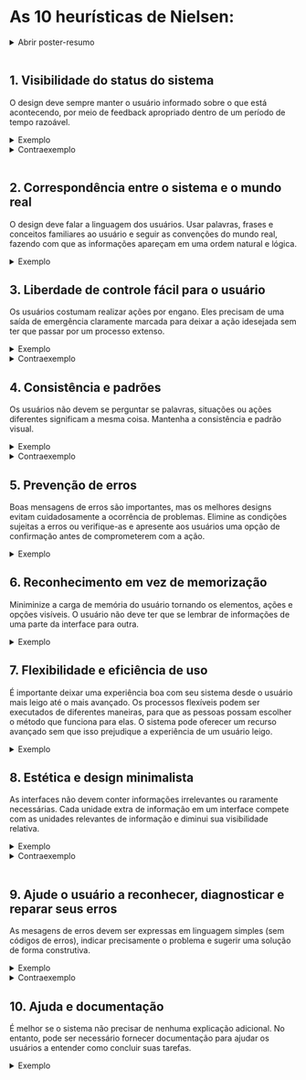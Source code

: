 # As 10 heurísticas de Nielsen:

<details>
  <summary>Abrir poster-resumo</summary>
<div align=center>
<img src="https://github.com/gisele-reis/Bertoti/assets/111552213/e1d306e0-c84a-4739-b006-5111e02e79bd" width="500px">
</div>
</details>
<br>

## 1. Visibilidade do status do sistema
O design deve sempre manter o usuário informado sobre o que está acontecendo, por meio de feedback apropriado dentro de um período de tempo razoável.
<details>
  <summary>Exemplo</summary>
  <div>
    <img src="https://github.com/gisele-reis/Bertoti/assets/111552213/984a74e9-1082-41c5-be98-5498bd6aca25" width="600px"/>
    <br>
    
  > No site da Netflix, ao passar o mouse em cima de um elemento, este é ampliado e fica em evidência, permitindo 
  > ao usuário uma maior percepção de localização  
  </div>
</details>

<details>
  <summary>Contraexemplo</summary>
  <div>
   <img src="https://github.com/gisele-reis/Bertoti/assets/111552213/8ce2ffc8-7e46-4649-a231-ac7a7f0c72f2" width="300px"/>
    <br>
    
  > Os vídeos denominados reels do instagram, quando abertos em um navegador, não apresentam uma barra de status
  > ou algum elemento que permita ao usuário visualizar o andamento do vídeo.
  </div>
</details>
<br>

## 2. Correspondência entre o sistema e o mundo real
O design deve falar a linguagem dos usuários. Usar palavras, frases e conceitos familiares ao usuário e seguir as convenções do mundo real, fazendo com que as informações apareçam em uma ordem natural e lógica.
<details>
  <summary>Exemplo</summary>
  <div>
    <img src="https://github.com/gisele-reis/Bertoti/assets/111552213/3397404d-e36b-48d8-9c2d-5a7f1cb19472" width="600px"/>
    <br>
    
  > Em site de compras, costuma-se utilizar o símbolo de carrinho (cestas, sacola) para armazenar os itens selecionados pelo usuário,  
  > para assemelhar-se com um carrinho de compras utilizado na vida real.
  </div>
</details>

## 3. Liberdade de controle fácil para o usuário
Os usuários costumam realizar ações por engano. Eles precisam de uma saída de emergência claramente marcada para deixar a ação idesejada sem ter que passar por um processo extenso.
<details>
  <summary>Exemplo</summary>
  <div>
    <img src="https://github.com/gisele-reis/Bertoti/assets/111552213/d5111805-bac5-471a-8ff6-6bfb0be15547" width="600px"/>
    <br>
    
  > Em site de compras, é comum que haja uma função remover, para que o usuário possa retirar itens colocados no carrinho que não
  > deseje mais ou que foram colocados por engano
  </div>
</details>
<details>
  <summary>Contraexemplo</summary>
  <div>
    <img src="https://github.com/gisele-reis/Bertoti/assets/111552213/7a1b36e8-f1c9-41a9-95e0-9dd3e2e1ed93" width="600px"/>
    <img src="https://github.com/gisele-reis/Bertoti/assets/111552213/8b2c55cd-8d3f-4601-b3d2-9592bb8144e9" width="500px"/>
    <br>
    
  > No site do Correios, ao navegar para a tela de login, o site não disponibiliza uma alternativa para o usuário retornar para
  > a página inicial, dificultando a navegação pelo site. 
  </div>
</details>

## 4. Consistência e padrões
Os usuários não devem se perguntar se palavras, situações ou ações diferentes significam a mesma coisa. Mantenha a consistência e padrão visual.
<details>
  <summary>Exemplo</summary>
  <div>
    <img src="https://github.com/gisele-reis/Bertoti/assets/111552213/98b5e692-e5b9-4734-b767-f0e439541f89" />
    <br>
    
  > No site do Lyrics Training, as músicas são classificadas de acordo com a sua dificuldade,
  > e isso é sinalizado para o usuário seguindo os padrões de cores do semáforo
  </div>
</details>
<details>
  <summary>Contraexemplo</summary>
  <div>
    <img src="https://github.com/gisele-reis/Bertoti/assets/111552213/376acad0-ee96-4c42-88ce-b6d7326382a7" width="600px"/>
    <br>
    
  > Na parte de ajustes do site Aliexpress é possível notar algumas inconsistências nos termos utilizados, como na barra lateral em há
  > a opção "Ajustes" mas quando clicada a página recebe o título de "Configurações" 
  </div>
</details>

## 5. Prevenção de erros
Boas mensagens de erros são importantes, mas os melhores designs evitam cuidadosamente a ocorrência de problemas. Elimine as condições sujeitas a erros ou verifique-as e apresente aos usuários uma opção de confirmação antes de comprometerem com a ação.
<details>
  <summary>Exemplo</summary>
  <div>
    <img src="https://github.com/gisele-reis/Bertoti/assets/111552213/36223be8-acc0-439e-9cd1-725f0b272e02" width="400px"/>
    <br>
    
  > 
  </div>
</details>

## 6. Reconhecimento em vez de memorização
Miniminize a carga de memória do usuário tornando os elementos, ações e opções visíveis. O usuário não deve ter que se lembrar de informações de uma parte da interface para outra.
<details>
  <summary>Exemplo</summary>
  <div>
    <img src="https://github.com/gisele-reis/Bertoti/assets/111552213/bf92fbd2-31a9-43cf-9324-7305faace225" width="400px"/>
    <br>
    
  > 
  </div>
</details>

## 7. Flexibilidade e eficiência de uso
É importante deixar uma experiência boa com seu sistema desde o usuário mais leigo até o mais avançado.
Os processos flexíveis podem ser executados de diferentes maneiras, para que as pessoas possam escolher o método que funciona para elas. O sistema pode oferecer um recurso avançado sem que isso prejudique a experiência de um usuário leigo.
<details>
  <summary>Exemplo</summary>
  <div>
    <img src="https://github.com/gisele-reis/Bertoti/assets/111552213/b9b0d8db-bdba-4e12-82bb-5b18f3fe835b" width="400px"/>
    <br>
    
  > 
  </div>
</details>

## 8. Estética e design minimalista
As interfaces não devem conter informações irrelevantes ou raramente necessárias. Cada unidade extra de informação em um interface compete com as unidades relevantes de informação e diminui sua visibilidade relativa.
<details>
  <summary>Exemplo</summary>
  <div>
    <img src="https://github.com/gisele-reis/Bertoti/assets/111552213/50cd5ebb-e31d-4886-bdfd-7df1badca210" width="400px"/>
    <br>
    
  > 
  </div>
</details>
<details>
  <summary>Contraexemplo</summary>
<div>
   <img src="https://github.com/gisele-reis/Bertoti/assets/111552213/9e4ea2e0-316c-43d8-a9b9-d6b6517e978a" width="200px"/>
    <br>
    
  > A página inicial do aplicativo SHEIN apresenta muitas informações, o que pode confundir o usuário e prejudicar a sua experiência
  </div>
</details>
<br>

## 9. Ajude o usuário a reconhecer, diagnosticar e reparar seus erros
As mesagens de erros devem ser expressas em linguagem simples (sem códigos de erros), indicar precisamente o problema e sugerir uma solução de forma construtiva.
<details>
  <summary>Exemplo</summary>
  <div>
    <img src="https://github.com/gisele-reis/Bertoti/assets/111552213/9d2b0546-afa8-486a-8773-19941a612c56" width="400px"/>
    <br>
    
  > 
  </div>
</details>
<details>
  <summary>Contraexemplo</summary>
  <div>
    <img src="https://github.com/gisele-reis/Bertoti/assets/111552213/2992e3c0-7c0f-4c24-ac8c-dc708855eb0e" width="400px"/>
    <br>
    
  > 
  </div>
</details>

## 10. Ajuda e documentação
É melhor se o sistema não precisar de nenhuma explicação adicional. No entanto, pode ser necessário fornecer documentação para ajudar os usuários a entender como concluir suas tarefas.
<details>
  <summary>Exemplo</summary>
  <div>
    <img src="https://github.com/gisele-reis/Bertoti/assets/111552213/15a1a2ba-126e-4ce8-b046-fd0fd309a8f4" width="400px"/>
    <br>
    
  > 
  </div>
</details>

